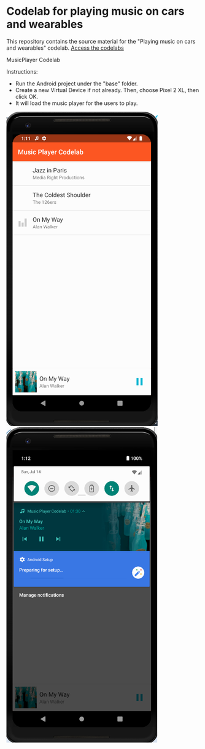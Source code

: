 # Codelab for playing music on cars and wearables

This repository contains the source material for the "Playing music on cars and
wearables" codelab. [Access the codelabs](https://codelabs.developers.google.com/codelabs/android-music-player/index.html)


MusicPlayer Codelab

Instructions:

- Run the Android project under the "base" folder.
- Create a new Virtual Device if not already. Then, choose Pixel 2 XL, then click OK.
- It will load the music player for the users to play.

![](screenshots/alanwalker.png)
![](screenshots/backgroundnotification.png)
